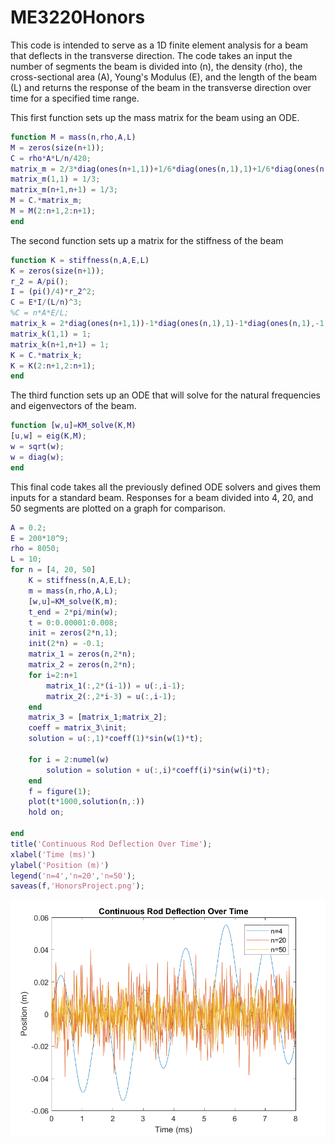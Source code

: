 # ME3220Honors
This code is intended to serve as a 1D finite element analysis for a beam that deflects in the transverse direction. The code takes an input the number of segments the beam is divided into (n), the density (rho), the cross-sectional area (A), Young's Modulus (E), and the length of the beam (L) and returns the response of the beam in the transverse direction over time for a specified time range.


This first function sets up the mass matrix for the beam using an ODE.
```matlab
function M = mass(n,rho,A,L)
M = zeros(size(n+1));
C = rho*A*L/n/420;
matrix_m = 2/3*diag(ones(n+1,1))+1/6*diag(ones(n,1),1)+1/6*diag(ones(n,1),-1);
matrix_m(1,1) = 1/3; 
matrix_m(n+1,n+1) = 1/3;
M = C.*matrix_m;
M = M(2:n+1,2:n+1);
end
```


The second function sets up a matrix for the stiffness of the beam
```matlab
function K = stiffness(n,A,E,L)
K = zeros(size(n+1));
r_2 = A/pi();
I = (pi()/4)*r_2^2;
C = E*I/(L/n)^3;
%C = n*A*E/L;
matrix_k = 2*diag(ones(n+1,1))-1*diag(ones(n,1),1)-1*diag(ones(n,1),-1);
matrix_k(1,1) = 1;
matrix_k(n+1,n+1) = 1;
K = C.*matrix_k;
K = K(2:n+1,2:n+1);
end
```


The third function sets up an ODE that will solve for the natural frequencies and eigenvectors of the beam.
```matlab
function [w,u]=KM_solve(K,M)
[u,w] = eig(K,M);
w = sqrt(w);
w = diag(w);
end
```


This final code takes all the previously defined ODE solvers and gives them inputs for a standard beam. Responses for a beam divided into 4, 20, and 50 segments are plotted on a graph for comparison.
```matlab
A = 0.2;
E = 200*10^9;
rho = 8050;
L = 10;
for n = [4, 20, 50]
    K = stiffness(n,A,E,L);
    m = mass(n,rho,A,L);
    [w,u]=KM_solve(K,m);
    t_end = 2*pi/min(w);
    t = 0:0.00001:0.008;
    init = zeros(2*n,1);
    init(2*n) = -0.1;
    matrix_1 = zeros(n,2*n);
    matrix_2 = zeros(n,2*n);
    for i=2:n+1
        matrix_1(:,2*(i-1)) = u(:,i-1);
        matrix_2(:,2*i-3) = u(:,i-1);
    end
    matrix_3 = [matrix_1;matrix_2];
    coeff = matrix_3\init;
    solution = u(:,1)*coeff(1)*sin(w(1)*t);
    
    for i = 2:numel(w)
        solution = solution + u(:,i)*coeff(i)*sin(w(i)*t);
    end
    f = figure(1);
    plot(t*1000,solution(n,:))
    hold on;
    
end
title('Continuous Rod Deflection Over Time');
xlabel('Time (ms)')
ylabel('Position (m)')
legend('n=4','n=20','n=50'); 
saveas(f,'HonorsProject.png');
```

![Example for division into 4, 20, and 50 sections](./Images/HonorsProject.png)
